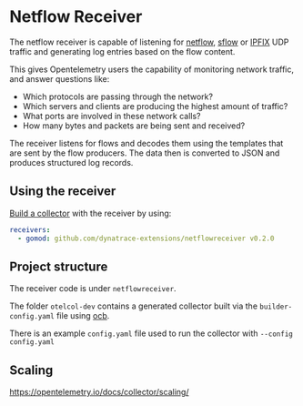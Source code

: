 # Netflow Receiver

The netflow receiver is capable of listening for [netflow](https://en.wikipedia.org/wiki/NetFlow), [sflow](https://en.wikipedia.org/wiki/SFlow) or [IPFIX](https://en.wikipedia.org/wiki/IP_Flow_Information_Export) UDP traffic and generating log entries based on the flow content.

This gives Opentelemetry users the capability of monitoring network traffic, and answer questions like:

* Which protocols are passing through the network?
* Which servers and clients are producing the highest amount of traffic?
* What ports are involved in these network calls?
* How many bytes and packets are being sent and received?

The receiver listens for flows and decodes them using the templates that are sent by the flow producers. The data then is converted to JSON and produces structured log records.

## Using the receiver

[Build a collector](https://opentelemetry.io/docs/collector/custom-collector/) with the receiver by using:

```yaml
receivers:
  - gomod: github.com/dynatrace-extensions/netflowreceiver v0.2.0
```

## Project structure

The receiver code is under `netflowreceiver`.

The folder `otelcol-dev` contains a generated collector built via the `builder-config.yaml` file using [ocb](https://opentelemetry.io/docs/collector/custom-collector/).

There is an example `config.yaml` file used to run the collector with `--config config.yaml`


## Scaling

https://opentelemetry.io/docs/collector/scaling/

